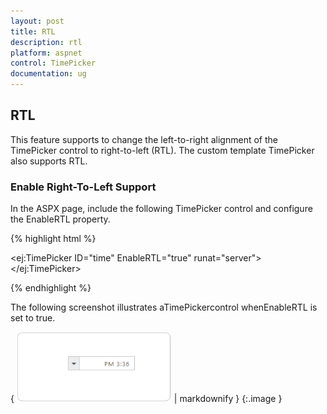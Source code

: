 ```yaml
---
layout: post
title: RTL
description: rtl
platform: aspnet
control: TimePicker
documentation: ug
---
```


## RTL

This feature supports to change the left-to-right alignment of the TimePicker control to right-to-left (RTL). The custom template TimePicker also supports RTL.

### Enable Right-To-Left Support

In the ASPX page, include the following TimePicker control and configure the EnableRTL property.

{% highlight html %}



<ej:TimePicker ID="time" EnableRTL="true" runat="server"></ej:TimePicker>



{% endhighlight %}

The following screenshot illustrates aTimePickercontrol whenEnableRTL is set to true.



{ ![](RTL_images/RTL_img1.png) | markdownify }
{:.image }


